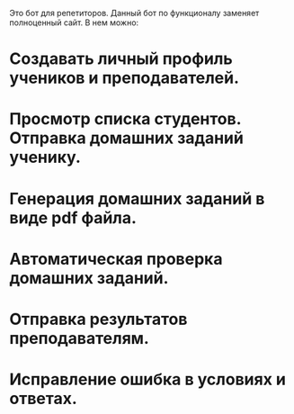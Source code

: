 Это бот для репетиторов. Данный бот по функционалу  заменяет полноценный сайт. В нем можно: 
# Создавать личный профиль учеников и преподавателей. 
# Просмотр списка студентов. Отправка домашних заданий ученику. 
# Генерация домашних заданий в виде pdf файла. 
# Автоматическая проверка домашних заданий. 
# Отправка результатов преподавателям. 
# Исправление ошибка в условиях и ответах.
